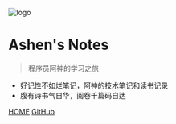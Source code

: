 ![logo](https://docsify.js.org/_media/icon.svg)

# Ashen's Notes

> 程序员阿神的学习之旅

* 好记性不如烂笔记，阿神的技术笔记和读书记录
* 腹有诗书气自华，阅卷千篇码自达

[HOME](#README)
[GitHub](https://github.com/codeashen/Notes.git)